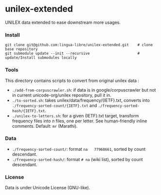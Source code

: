 # unilex-extended
UNILEX data extended to ease downstream more usages.

### Install
```
git clone git@github.com:lingua-libre/unilex-extended.git    # clone base repository
git submodule update --init --recursive                      # update/Install submodules locally
```

### Tools
This directory contains scripts to convert from original unilex data :
* `./add-from-corpuscrawler.sh`: if data is in google/corpuscrawler but not in current unicode-org/unilex repository, pull it in.
* `./to-sorted.sh`: takes unilex/data/frequency/{IETF}.txt, converts into `./frequency-sorted-count/{IETF}.txt` and `./frequency-sorted-hash/{IETF}.txt`.
* `./unilex-to-letters.sh`: for a given {IETF}.txt target, transform frequency files into *n* files, one per letter. See human-friendly inline comments. Default: `mr` (Marathi).

### Data
* `./frequency-sorted-count/`: format `na	77968661`, sorted by count descendant.
* `./frequency-sorted-hash/`:  format `# na` (wiki list), sorted by count descendant.

### License
Data is under Unicode License (GNU-like).
